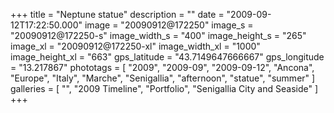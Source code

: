 +++
title = "Neptune statue"
description = ""
date = "2009-09-12T17:22:50.000"
image = "20090912@172250"
image_s = "20090912@172250-s"
image_width_s = "400"
image_height_s = "265"
image_xl = "20090912@172250-xl"
image_width_xl = "1000"
image_height_xl = "663"
gps_latitude = "43.7149647666667"
gps_longitude = "13.217867"
phototags = [ "2009", "2009-09", "2009-09-12", "Ancona", "Europe", "Italy", "Marche", "Senigallia", "afternoon", "statue", "summer" ]
galleries = [ "", "2009 Timeline", "Portfolio", "Senigallia City and Seaside" ]
+++
